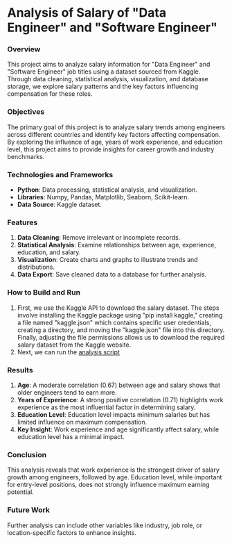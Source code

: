 # Analysis of Salary of "Data Engineer" and "Software Engineer"
### Overview
This project aims to analyze salary information for "Data Engineer" and "Software Engineer" job titles using a dataset sourced from Kaggle. Through data cleaning, statistical analysis, visualization, and database storage, we explore salary patterns and the key factors influencing compensation for these roles.

### Objectives
The primary goal of this project is to analyze salary trends among engineers across different countries and identify key factors affecting compensation. By exploring the influence of age, years of work experience, and education level, this project aims to provide insights for career growth and industry benchmarks.

### Technologies and Frameworks 
- **Python**: Data processing, statistical analysis, and visualization.  
- **Libraries**: Numpy, Pandas, Matplotlib, Seaborn, Scikit-learn.  
- **Data Source**: Kaggle dataset. 

### Features
1. **Data Cleaning**: Remove irrelevant or incomplete records.  
2. **Statistical Analysis**: Examine relationships between age, experience, education, and salary.  
3. **Visualization**: Create charts and graphs to illustrate trends and distributions.  
4. **Data Export**: Save cleaned data to a database for further analysis.  

### How to Build and Run 
1. First, we use the Kaggle API to download the salary dataset. The steps involve installing the Kaggle package using "pip install kaggle," creating a file named "kaggle.json" which contains specific user credentials, creating a directory, and moving the "kaggle.json" file into this directory. Finally, adjusting the file permissions allows us to download the required salary dataset from the Kaggle website.
2. Next, we can run the [analysis script](https://github.com/YUCHINGHUANG0920/Analysis-of-Salary/blob/master/Analysis%20of%20Salary.ipynb)

### Results
1. **Age**: A moderate correlation (0.67) between age and salary shows that older engineers tend to earn more.
2. **Years of Experience**: A strong positive correlation (0.71) highlights work experience as the most influential factor in determining salary.
3. **Education Level**: Education level impacts minimum salaries but has limited influence on maximum compensation.
4. **Key Insight**: Work experience and age significantly affect salary, while education level has a minimal impact.

### Conclusion
This analysis reveals that work experience is the strongest driver of salary growth among engineers, followed by age. Education level, while important for entry-level positions, does not strongly influence maximum earning potential.

### Future Work
Further analysis can include other variables like industry, job role, or location-specific factors to enhance insights.
